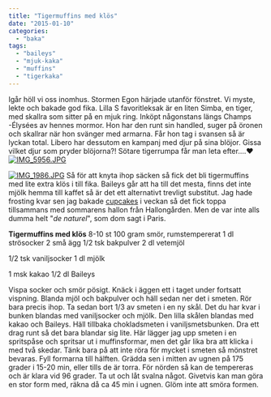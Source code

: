 ```yaml
---
title: "Tigermuffins med klös"
date: "2015-01-10"
categories: 
  - "baka"
tags: 
  - "baileys"
  - "mjuk-kaka"
  - "muffins"
  - "tigerkaka"
---
```


Igår höll vi oss inomhus. Stormen Egon härjade utanför fönstret. Vi myste, lekte och bakade god fika. Lilla S favoritleksak är en liten Simba, en tiger, med skallra som sitter på en mjuk ring. Inköpt någonstans längs Champs -Élysées av hennes mormor. Hon har den runt sin handled, suger på öronen och skallrar när hon svänger med armarna. Får hon tag i svansen så är lyckan total. Libero har dessutom en kampanj med djur på sina blöjor. Gissa vilket djur som pryder blöjorna?! Sötare tigerrumpa får man leta efter....❤️ [![IMG_5956.JPG](/static/img/IMG_5956.jpg)](http://import.local/wp-content/uploads/2015/01/IMG_5956.jpg)  
  
[![IMG_1986.JPG](/static/img/IMG_1986.jpg)](http://import.local/wp-content/uploads/2015/01/IMG_1986.jpg) Så för att knyta ihop säcken så fick det bli tigermuffins med lite extra klös i till fika. Baileys går att ha till det mesta, finns det inte mjölk hemma till kaffet så är det ett alternativt trevligt substitut. Jag hade frosting kvar sen jag bakade [cupcakes](http://import.local/2015/01/01/2015-vanskapens-ar/) i veckan så det fick toppa tillsammans med sommarens hallon från Hallongården. Men de var inte alls dumma helt "_de naturel_", som dom sagt i Paris.

**Tigermuffins med klös** 8-10 st 100 gram smör, rumstempererat 1 dl strösocker 2 små ägg 1/2 tsk bakpulver 2 dl vetemjöl

1/2 tsk vaniljsocker 1 dl mjölk

1 msk kakao 1/2 dl Baileys

Vispa socker och smör pösigt. Knäck i äggen ett i taget under fortsatt vispning. Blanda mjöl och bakpulver och häll sedan ner det i smeten. Rör bara precis ihop. Ta sedan bort 1/3 av smeten i en ny skål. Det du har kvar i bunken blandas med vaniljsocker och mjölk. Den lilla skålen blandas med kakao och Baileys. Häll tillbaka chokladsmeten i vaniljsmetsbunken. Dra ett drag runt så det bara blandar sig lite. Här lägger jag upp smeten i en spritspåse och spritsar ut i muffinsformar, men det går lika bra att klicka i med två skedar. Tänk bara på att inte röra för mycket i smeten så mönstret bevaras. Fyll formarna till hälften. Grädda sen i mitten av ugnen på 175 grader i 15-20 min, eller tills de är torra. För nörden så kan de tempereras och är klara vid 96 grader. Ta ut och låt svalna något. Givetvis kan man göra en stor form med, räkna då ca 45 min i ugnen. Glöm inte att smöra formen.

